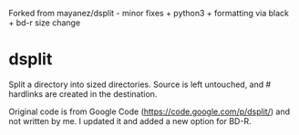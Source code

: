 Forked from mayanez/dsplit - minor fixes + python3 + formatting via black + bd-r size change


# dsplit
Split a directory into sized directories. Source is left untouched, and # hardlinks are created in the destination.

Original code is from Google Code (https://code.google.com/p/dsplit/) and not written by me. I updated it and added a new option for BD-R.
